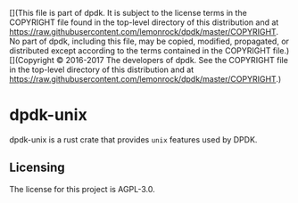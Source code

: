 [](This file is part of dpdk. It is subject to the license terms in the COPYRIGHT file found in the top-level directory of this distribution and at https://raw.githubusercontent.com/lemonrock/dpdk/master/COPYRIGHT. No part of dpdk, including this file, may be copied, modified, propagated, or distributed except according to the terms contained in the COPYRIGHT file.)
[](Copyright © 2016-2017 The developers of dpdk. See the COPYRIGHT file in the top-level directory of this distribution and at https://raw.githubusercontent.com/lemonrock/dpdk/master/COPYRIGHT.)

# dpdk-unix

dpdk-unix is a rust crate that provides `unix` features used by DPDK.


## Licensing

The license for this project is AGPL-3.0.

[dpdk]: https://github.com/lemonrock/dpdk "dpdk GitHub page"
